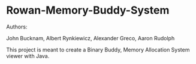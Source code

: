 # Rowan-Memory-Buddy-System
Authors:

John Bucknam,
Albert Rynkiewicz, 
Alexander Greco, 
Aaron Rudolph

This project is meant to create a Binary Buddy, Memory Allocation System viewer with Java.